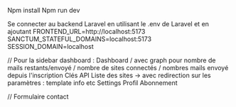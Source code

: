 Npm install 
Npm run dev

Se connecter au backend Laravel en utilisant le .env de Laravel et en ajoutant 
FRONTEND_URL=http://localhost:5173
SANCTUM_STATEFUL_DOMAINS=localhost:5173
SESSION_DOMAIN=localhost





// Pour la sidebar dashboard :
Dashboard / avec graph pour nombre de mails restants/envoyé / nombre de sites connectés / nombres mails envoyé depuis l'inscription
Clés API
Liste des sites -> avec redirection sur les paramètres : template info etc
Settings
Profil
Abonnement

// Formulaire contact